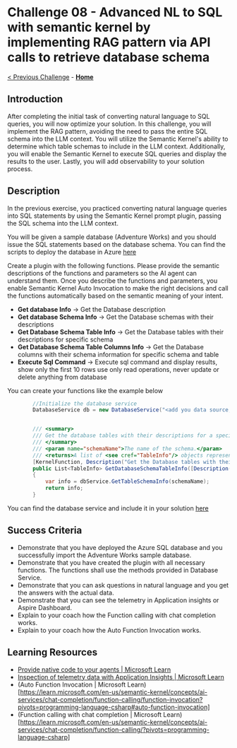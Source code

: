 # Challenge 08 - Advanced NL to SQL with semantic kernel by implementing RAG pattern via API calls to retrieve database schema

 [< Previous Challenge](./Challenge-07.md) - **[Home](../README.md)**
 
## Introduction
After completing the initial task of converting natural language to SQL queries, you will now optimize your solution. In this challenge, you will implement the RAG pattern, avoiding the need to pass the entire SQL schema into the LLM context. You will utilize the Semantic Kernel's ability to determine which table schemas to include in the LLM context. Additionally, you will enable the Semantic Kernel to execute SQL queries and display the results to the user. Lastly, you will add observability to your solution process.

## Description
In the previous exercise, you practiced converting natural language queries into SQL statements by using the Semantic Kernel prompt plugin, passing the SQL schema into the LLM context.

You will be given a sample database (Adventure Works) and you should issue the SQL statements based on the database schema. You can find the scripts to deploy the database in Azure [here](./Resources/Challenge-08/deploy-sql.azcli)

Create a plugin with the following functions. Please provide the semantic descriptions of the functions and parameters so the AI agent can understand them. Once you describe the functions and parameters, you enable Semantic Kernel Auto Invocation to make the right decisions and call the functions automatically based on the semantic meaning of your intent.
- **Get database Info** -> Get the Database description
- **Get database Schema Info** -> Get the Database schemas with their descriptions
- **Get Database Schema Table Info** -> Get the Database tables with their descriptions for specific schema
- **Get Database Schema Table Columns Info** -> Get the Database columns with their schema information for specific schema and table
- **Execute Sql Command** -> Execute sql command and display results, show only the first 10 rows use only read operations, never update or delete anything from database

You can create your functions like the example below

```csharp
        //Initialize the database service
        DatabaseService db = new DatabaseService("<add you data source, i.e nl-to-sql.database.windows.net>", "<SQL user name>", "<SQL password>", "<database Name>");


        /// <summary>
        /// Get the database tables with their descriptions for a specific schema.
        /// </summary>
        /// <param name="schemaName">The name of the schema.</param>
        /// <returns>A list of <see cref="TableInfo"/> objects representing the database table information.</returns>
        [KernelFunction, Description("Get the Database tables with their descriptions for specific schema")]
        public List<TableInfo> GetDatabaseSchemaTableInfo([Description("The schema name")] string schemaName)
        {
            var info = dbService.GetTableSchemaInfo(schemaName);
            return info;
        }
```
You can find the database service and include it in your solution [here](./Resources/Challenge-08/DatabaseService.cs)

## Success Criteria
- Demonstrate that you have deployed the Azure SQL database and you successfully import the Adventure Works sample database.
- Demonstrate that you have created the plugin with all necessary functions. The functions shall use the methods provided in Database Service.
- Demonstrate that you can ask questions in natural language and you get the answers with the actual data.
- Demonstrate that you can see the telemetry in Application insights or Aspire Dashboard.
- Explain to your coach how the Function calling with chat completion works.
- Explain to your coach how the Auto Function Invocation works.

## Learning Resources
- [Provide native code to your agents | Microsoft Learn](https://learn.microsoft.com/en-us/semantic-kernel/concepts/plugins/adding-native-plugins?pivots=programming-language-csharp)
- [Inspection of telemetry data with Application Insights | Microsoft Learn](https://learn.microsoft.com/en-us/semantic-kernel/concepts/enterprise-readiness/observability/telemetry-with-app-insights?tabs=Powershell&pivots=programming-language-csharp)
- (Auto Function Invocation | Microsoft Learn)[https://learn.microsoft.com/en-us/semantic-kernel/concepts/ai-services/chat-completion/function-calling/function-invocation?pivots=programming-language-csharp#auto-function-invocation]
- (Function calling with chat completion | Microsoft Learn)[https://learn.microsoft.com/en-us/semantic-kernel/concepts/ai-services/chat-completion/function-calling/?pivots=programming-language-csharp]